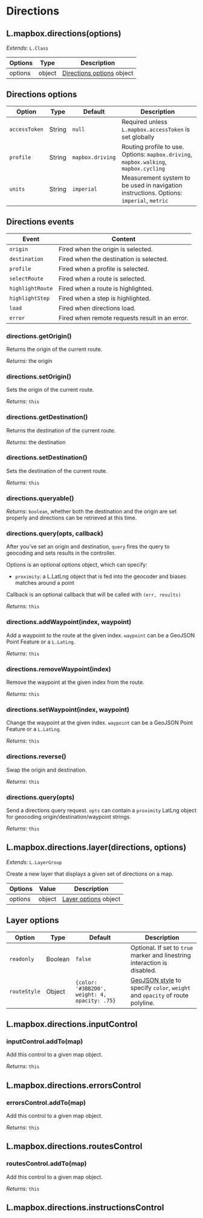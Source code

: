 # Directions

## L.mapbox.directions(options)

<span class='leaflet icon'>_Extends_: `L.Class`</span>

| Options | Type | Description |
| ---- | ---- | ---- |
| options | object | [Directions options](#directions-options) object |

## Directions options

| Option | Type | Default | Description |
| ------ | ---- | ------- | ----------- |
| `accessToken` | String | `null` | Required unless `L.mapbox.accessToken` is set globally |
| `profile` | String | `mapbox.driving` | Routing profile to use. Options: `mapbox.driving`, `mapbox.walking`, `mapbox.cycling` |
| `units` | String | `imperial` | Measurement system to be used in navigation instructions. Options: `imperial`, `metric` |

## Directions events

| Event | Content |
| ----- | ------- |
| `origin` | Fired when the origin is selected. |
| `destination` | Fired when the destination is selected. |
| `profile` | Fired when a profile is selected. |
| `selectRoute` | Fired when a route is selected. |
| `highlightRoute` | Fired when a route is highlighted. |
| `highlightStep` | Fired when a step is highlighted. |
| `load` | Fired when directions load. |
| `error` | Fired when remote requests result in an error. |

### directions.getOrigin()

Returns the origin of the current route.

_Returns_: the origin

### directions.setOrigin()

Sets the origin of the current route.

_Returns_: `this`

### directions.getDestination()

Returns the destination of the current route.

_Returns_: the destination

### directions.setDestination()

Sets the destination of the current route.

_Returns_: `this`

### directions.queryable()

_Returns_: `boolean`, whether both the destination and the origin are set properly
and directions can be retrieved at this time.

### directions.query(opts, callback)

After you've set an origin and destination, `query` fires the query to geocoding
and sets results in the controller.

Options is an optional options object, which can specify:

* `proximity`: a L.LatLng object that is fed into the geocoder and biases
  matches around a point

Callback is an optional callback that will be called with `(err, results)`

_Returns_: `this`

### directions.addWaypoint(index, waypoint)

Add a waypoint to the route at the given index. `waypoint` can be a GeoJSON Point Feature or a `L.LatLng`.

_Returns_: `this`

### directions.removeWaypoint(index)

Remove the waypoint at the given index from the route.

_Returns_: `this`

### directions.setWaypoint(index, waypoint)

Change the waypoint at the given index. `waypoint` can be a GeoJSON Point Feature or a `L.LatLng`.

_Returns_: `this`

### directions.reverse()

Swap the origin and destination.

_Returns_: `this`

### directions.query(opts)

Send a directions query request. `opts` can contain a `proximity` LatLng object for geocoding origin/destination/waypoint strings.

_Returns_: `this`

## L.mapbox.directions.layer(directions, options)

<span class='leaflet icon'>_Extends_: `L.LayerGroup`</span>

Create a new layer that displays a given set of directions
on a map.

| Options | Value | Description |
| ---- | ---- | ---- |
| options | object | [Layer options](#layer-options) object |

## Layer options

| Option | Type | Default | Description |
| ------ | ---- | ------- | ----------- |
| `readonly` | Boolean | `false` | Optional. If set to `true` marker and linestring interaction is disabled. |
| `routeStyle` | Object | `{color: '#3BB2D0', weight: 4, opacity: .75}` | [GeoJSON style](http://leafletjs.com/reference.html#geojson-style) to specify `color`, `weight` and `opacity` of route polyline. |

## L.mapbox.directions.inputControl

### inputControl.addTo(map)

Add this control to a given map object.

_Returns_: `this`

## L.mapbox.directions.errorsControl

### errorsControl.addTo(map)

Add this control to a given map object.

_Returns_: `this`

## L.mapbox.directions.routesControl

### routesControl.addTo(map)

Add this control to a given map object.

_Returns_: `this`

## L.mapbox.directions.instructionsControl

